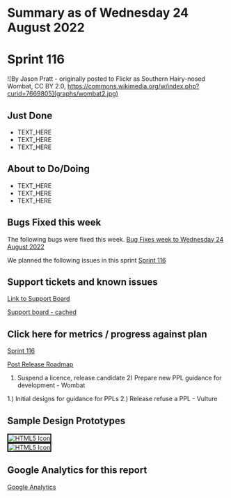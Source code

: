# Summary as of Wednesday 24 August 2022 

# Sprint 116

![By Jason Pratt - originally posted to Flickr as Southern Hairy-nosed Wombat, CC BY 2.0, https://commons.wikimedia.org/w/index.php?curid=7669805](graphs/wombat2.jpg)

## Just Done
* TEXT_HERE
* TEXT_HERE
* TEXT_HERE

## About to Do/Doing
* TEXT_HERE
* TEXT_HERE
* TEXT_HERE

## Bugs Fixed this week
The following bugs were fixed this week.
[Bug Fixes week to Wednesday 24 August 2022](graphs/bugs24082022.png)

We planned the following issues in this sprint 
[Sprint 116](graphs/sprint24082022.png)

## Support tickets and known issues
[Link to Support Board](https://collaboration.homeoffice.gov.uk/jira/secure/RapidBoard.jspa?rapidView=1717&selectedIssue=ASSB-253)

[Support board - cached](graphs/supportBoard24082022.png)

## Click here for metrics / progress against plan
[Sprint 116](graphs/progress24082022.png)

[Post Release Roadmap](graphs/roadmap24082022.png)

1) Suspend a licence, release candidate 2) Prepare new PPL guidance for development - Wombat

1.) Initial designs for guidance for PPLs 2.) Release refuse a PPL - Vulture

## Sample Design Prototypes
<a href="graphs/proto1_24082022.png"><img src="graphs/proto1_24082022.png" alt="HTML5 Icon" width="200" style="border:2px solid black"></a>
<br>
<a href="graphs/proto2_24082022.png"><img src="graphs/proto2_24082022.png" alt="HTML5 Icon" width="200" style="border:2px solid black"></a>
<br>


## Google Analytics for this report
[Google Analytics](graphs/GA24082022.png)


